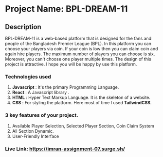 # **Project Name: BPL-DREAM-11**

## **Description**

BPL-DREAM-11 is a web-based platform that is designed for the fans and people of the Bangladesh Premier League (BPL). In this platform you can choose your players via coin. If your coin is low then you can claim coin and again hire players. The maximum number of players you can choose is six. Moreover, you can't choose one player multiple times. The design of this project is attractive. I hope you will be happy by use this platform.

### **Technologies used**
 1. **Javascript** : It's the primary Programming Language.
 2. **React** : A Javascript library .
 3. **HTML** : Hyper Text Markup Language. It is the skeleton of a website. 
 4. **CSS** : For styling the platform. Here most of time I used **TailwindCSS**.

 ### **3 key features of your project.**
 1. Available Player Selection, Selected Player Section, Coin Claim System
 2. All Section Dynamic.
 3. User-Friendly Interface

 ### Live Link: https://imran-assignment-07.surge.sh/
 


